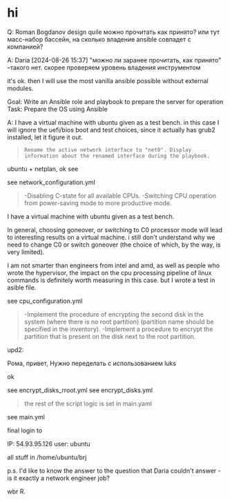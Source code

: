 
# hi

Q: Roman Bogdanov design quile можно прочитать как принято? или тут масс-набор бассейн, на сколько владение ansible совпадет с компанией?

A: Daria [2024-08-26 15:37] "можно ли заранее прочитать, как принято" –такого нет. скорее проверяем уровень владения инструментом

it's ok. then I will use the most vanilla ansible possible without external modules.

Goal: Write an Ansible role and playbook to prepare the server for operation
Task: Prepare the OS using Ansible

A: I have a virtual machine with ubuntu given as a test bench. in this case I will ignore the uefi/bios boot and test choices, since it actually has grub2 installed, let it figure it out.

>     Rename the active network interface to "net0". Display information about the renamed interface during the playbook.

ubuntu + netplan, ok see

see network_configuration.yml

>    -Disabling C-state for all available CPUs.
>    -Switching CPU operation from power-saving mode to more productive mode.

I have a virtual machine with ubuntu given as a test bench. 

In general, choosing goneover, or switching to C0 processor mode will lead to interesting results on a virtual machine. i still don't understand why we need to change C0 or switch goneover (the choice of which, by the way, is very limited). 

I am not smarter than engineers from intel and amd, as well as people who wrote the hypervisor, the impact on the cpu processing pipeline of linux commands is definitely worth measuring in this case. but I wrote a test in asible file.

see cpu_configuration.yml

>    -Implement the procedure of encrypting the second disk in the system (where there is no root partition) (partition name should be specified in the inventory).
>    -Implement a procedure to encrypt the partition that is present on the disk next to the root partition.

upd2:

Рома, привет, Нужно переделать с использованием luks

ok

see encrypt_disks_rroot.yml
see encrypt_disks.yml

> the rest of the script logic is set in main.yaml

see main.yml

final login to 

IP: 54.93.95.126
user: ubuntu

all stuff in /home/ubuntu/brj

p.s. I'd like to know the answer to the question that Daria couldn't answer - is it exactly a network engineer job?

wbr R.

